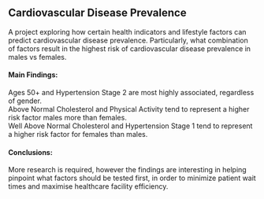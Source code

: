 ## Cardiovascular Disease Prevalence 
A project exploring how certain health indicators and lifestyle factors can predict cardiovascular disease prevalence. Particularly, what combination of factors result in the highest risk of cardiovascular disease prevalence in males vs females.
#### Main Findings: 
Ages 50+ and Hypertension Stage 2 are most highly associated, regardless of gender.\
Above Normal Cholesterol and Physical Activity tend to represent a higher risk factor males more than females.\
Well Above Normal Cholesterol and Hypertension Stage 1 tend to represent a higher risk factor for females than males.
#### Conclusions: 
More research is required, however the findings are interesting in helping pinpoint what factors should be tested first, in order to minimize patient wait times and maximise healthcare facility efficiency.
